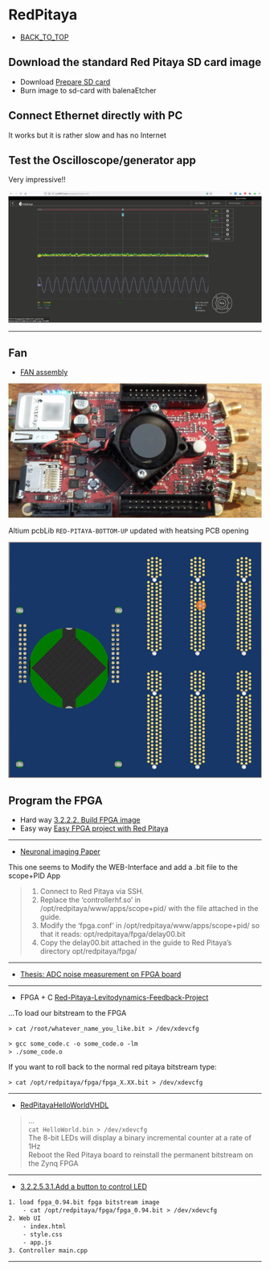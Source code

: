 # RedPitaya

* [BACK_TO_TOP](./README.md)


## Download the standard  Red Pitaya SD card image
* Download [ Prepare SD card](https://redpitaya.readthedocs.io/en/latest/quickStart/SDcard/SDcard.html)
* Burn image to sd-card with balenaEtcher


## Connect Ethernet directly with PC
It works but it is rather slow and has no Internet

## Test the Oscilloscope/generator app

Very impressive!!

<p align="center">
<img
src="img/34.PNG"
width = 900
/>
</p>

----




## Fan

* [FAN assembly](https://redpitaya.readthedocs.io/en/latest/developerGuide/hardware/125-14/cooling.html)


<p align="center">
<img
src="img/38.PNG"
width = 600
/>
</p>

Altium pcbLib `RED-PITAYA-BOTTOM-UP` updated with heatsing PCB opening
<p align="center">
<img
src="img/39.PNG"
width = 600
/>
</p>

## Program the FPGA

* Hard way [3.2.2.2. Build FPGA image](https://redpitaya.readthedocs.io/en/latest/developerGuide/software/build/fpga/fpga.html)
* Easy way [Easy FPGA project with Red Pitaya](https://content.redpitaya.com/blog/easy-fpga-project-with-red-pitaya)

----

* [Neuronal imaging Paper](https://sites.bu.edu/biomicroscopy/files/2019/07/Tutorial-on-using-Red-Pitaya-for-AIM.pdf)

This one seems to Modify the WEB-Interface and add a .bit file to the scope+PID App

> 1. Connect to Red Pitaya via SSH.
> 2. Replace the ‘controllerhf.so’ in /opt/redpitaya/www/apps/scope+pid/ with
> the file attached in the guide.
> 3. Modify the ‘fpga.conf’ in /opt/redpitaya/www/apps/scope+pid/ so that it
> reads: opt/redpitaya/fpga/delay00.bit
> 4. Copy the delay00.bit attached in the guide to Red Pitaya’s directory
> opt/redpitaya/fpga/


----

* [Thesis: ADC noise measurement
on FPGA board](https://webthesis.biblio.polito.it/12535/1/tesi.pdf)

----

* FPGA + C [Red-Pitaya-Levitodynamics-Feedback-Project](https://github.com/gerardpc/Red-Pitaya-Levitodynamics-Feedback)

...To load our bitstream to the FPGA 
```
> cat /root/whatever_name_you_like.bit > /dev/xdevcfg
```

```
> gcc some_code.c -o some_code.o -lm
> ./some_code.o
```

If you want to roll back to the normal red pitaya bitstream type:

```
> cat /opt/redpitaya/fpga/fpga_X.XX.bit > /dev/xdevcfg
```

----

* [RedPitayaHelloWorldVHDL](https://github.com/lvillasen/RedPitayaHelloWorldVHDL)

> ...   
> `cat HelloWorld.bin > /dev/xdevcfg`  
> The 8-bit LEDs will display a binary incremental counter at a rate of 1Hz  
>  Reboot the Red Pitaya board to reinstall the permanent bitstream on the Zynq FPGA

----
* [3.2.2.5.3.1.Add a button to control LED ](https://redpitaya.readthedocs.io/en/latest/developerGuide/software/build/webapp/webexamples/addLEDbut.html)

```
1. load fpga_0.94.bit fpga bitstream image
    - cat /opt/redpitaya/fpga/fpga_0.94.bit > /dev/xdevcfg
2. Web UI
    - index.html
    - style.css
    - app.js
3. Controller main.cpp
```

----

